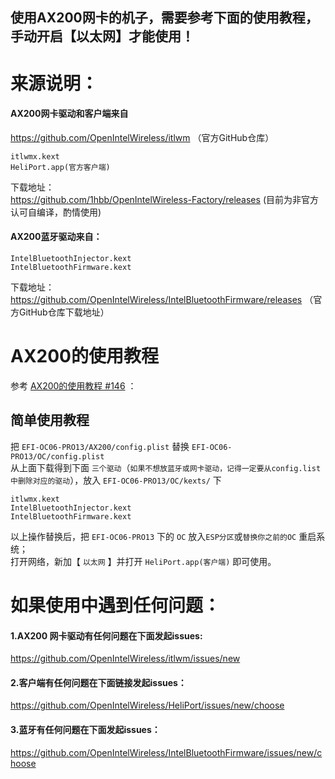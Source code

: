 ## 使用AX200网卡的机子，需要参考下面的使用教程，手动开启【以太网】才能使用！


# 来源说明：

#### AX200网卡驱动和客户端来自
https://github.com/OpenIntelWireless/itlwm （官方GitHub仓库）  
```
itlwmx.kext
HeliPort.app(官方客户端)
```  
下载地址：    
https://github.com/1hbb/OpenIntelWireless-Factory/releases (目前为非官方认可自编译，酌情使用)  

#### AX200蓝牙驱动来自：
```
IntelBluetoothInjector.kext
IntelBluetoothFirmware.kext
```
下载地址：
https://github.com/OpenIntelWireless/IntelBluetoothFirmware/releases   （官方GitHub仓库下载地址）  


 # AX200的使用教程
 参考 [AX200的使用教程 #146](https://github.com/OpenIntelWireless/itlwm/issues/146)  ：
 ## 简单使用教程
 把 `EFI-OC06-PRO13/AX200/config.plist` 替换 `EFI-OC06-PRO13/OC/config.plist`  
 从上面下载得到下面 `三个驱动`（`如果不想放蓝牙或网卡驱动，记得一定要从config.list中删除对应的驱动`），放入 `EFI-OC06-PRO13/OC/kexts/` 下
 
 ```
itlwmx.kext
IntelBluetoothInjector.kext
IntelBluetoothFirmware.kext
```
以上操作替换后，把 `EFI-OC06-PRO13` 下的 `OC` 放入`ESP分区`或`替换你之前的OC` 重启系统；  
打开网络，新加【 `以太网` 】并打开 `HeliPort.app(客户端)` 即可使用。





# 如果使用中遇到任何问题：

#### 1.AX200 网卡驱动有任何问题在下面发起issues:
https://github.com/OpenIntelWireless/itlwm/issues/new
#### 2.客户端有任何问题在下面链接发起issues：
https://github.com/OpenIntelWireless/HeliPort/issues/new/choose

#### 3.蓝牙有任何问题在下面发起issues：
https://github.com/OpenIntelWireless/IntelBluetoothFirmware/issues/new/choose